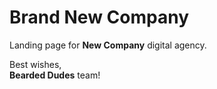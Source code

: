 # Brand New Company
Landing page for **New Company** digital agency.

Best wishes,<br>**Bearded Dudes** team!
